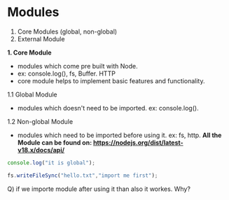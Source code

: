 # Modules

1. Core Modules (global, non-global)
2. External Module

**1. Core Module**
- modules which come pre built with Node.
- ex: console.log(), fs, Buffer. HTTP
- core module helps to implement basic features and functionality.

1.1 Global Module
- modules which doesn't need to be imported. ex: console.log().

1.2 Non-global Module
- modules which need to be imported before using it. ex: fs, http. 
**All the Module can be found on: https://nodejs.org/dist/latest-v18.x/docs/api/**

```javascript
console.log("it is global");

fs.writeFileSync("hello.txt","import me first");
```

Q) if we importe module after using it than also it workes. Why?

